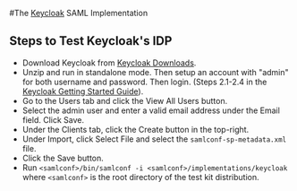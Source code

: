 #The [Keycloak](https://github.com/keycloak/keycloak) SAML Implementation

## Steps to Test Keycloak's IDP
* Download Keycloak from [Keycloak Downloads](https://www.keycloak.org/downloads.html).
* Unzip and run in standalone mode. Then setup an account with "admin" for both username and password. Then login.
(Steps 2.1-2.4 in the [Keycloak Getting Started Guide](http://www.keycloak.org/docs/latest/getting_started/index.html#booting-the-server)).
* Go to the Users tab and click the View All Users button.
* Select the admin user and enter a valid email address under the Email field. Click Save.
* Under the Clients tab, click the Create button in the top-right.
* Under Import, click Select File and select the `samlconf-sp-metadata.xml` file.
* Click the Save button.
* Run `<samlconf>/bin/samlconf -i <samlconf>/implementations/keycloak`
where `<samlconf>` is the root directory of the test kit distribution.